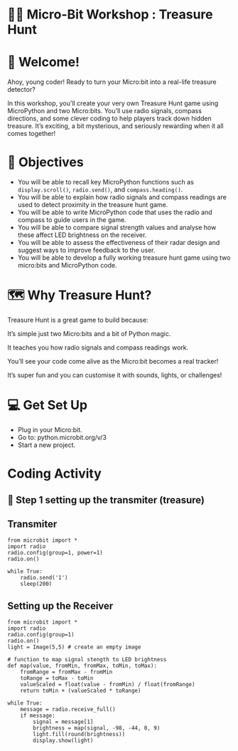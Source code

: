 #  🏴‍☠️ Micro-Bit Workshop : Treasure Hunt

# 👋 Welcome!
Ahoy, young coder! Ready to turn your Micro:bit into a real-life treasure detector?

In this workshop, you'll create your very own Treasure Hunt game using MicroPython and two Micro:bits. You’ll use radio signals, compass directions, and some clever coding to help players track down hidden treasure. It’s exciting, a bit mysterious, and seriously rewarding when it all comes together!

# 🧠 Objectives

- You will be able to recall key MicroPython functions such as `display.scroll()`, `radio.send()`, and `compass.heading()`.
- You will be able to explain how radio signals and compass readings are used to detect proximity in the treasure hunt game.
- You will be able to write MicroPython code that uses the radio and compass to guide users in the game.
- You will be able to compare signal strength values and analyse how these affect LED brightness on the receiver.
- You will be able to assess the effectiveness of their radar design and suggest ways to improve feedback to the user.
- You will be able to develop a fully working treasure hunt game using two micro:bits and MicroPython code.

# 🗺️ Why Treasure Hunt?
Treasure Hunt is a great game to build because:

It’s simple just two Micro:bits and a bit of Python magic.

It teaches you how radio signals and compass readings work.

You’ll see your code come alive as the Micro:bit becomes a real tracker!

It’s super fun and you can customise it with sounds, lights, or challenges!

# 💻 Get Set Up
- Plug in your Micro:bit.
- Go to: python.microbit.org/v/3
- Start a new project.

# Coding Activity

## 🧩 Step 1 setting up the transmiter (treasure)
## Transmiter
```
from microbit import *
import radio
radio.config(group=1, power=1)
radio.on()

while True:
    radio.send('1')
    sleep(200)
```

## Setting up the Receiver

```
from microbit import *
import radio
radio.config(group=1)
radio.on()
light = Image(5,5) # create an empty image

# function to map signal stength to LED brightness
def map(value, fromMin, fromMax, toMin, toMax):
    fromRange = fromMax - fromMin
    toRange = toMax - toMin
    valueScaled = float(value - fromMin) / float(fromRange)
    return toMin + (valueScaled * toRange)

while True:
    message = radio.receive_full()
    if message:
        signal = message[1]
        brightness = map(signal, -98, -44, 0, 9)
        light.fill(round(brightness))
        display.show(light)

```







